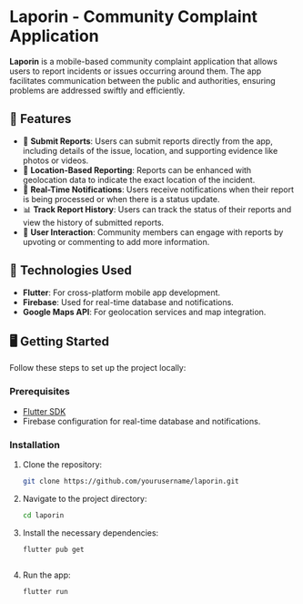 # Laporin - Community Complaint Application

**Laporin** is a mobile-based community complaint application that allows users to report incidents or issues occurring around them. The app facilitates communication between the public and authorities, ensuring problems are addressed swiftly and efficiently.

## 🌟 Features

- 📝 **Submit Reports**: Users can submit reports directly from the app, including details of the issue, location, and supporting evidence like photos or videos.
- 📍 **Location-Based Reporting**: Reports can be enhanced with geolocation data to indicate the exact location of the incident.
- 🔔 **Real-Time Notifications**: Users receive notifications when their report is being processed or when there is a status update.
- 📊 **Track Report History**: Users can track the status of their reports and view the history of submitted reports.
- 🤝 **User Interaction**: Community members can engage with reports by upvoting or commenting to add more information.

## 🚀 Technologies Used

- **Flutter**: For cross-platform mobile app development.
- **Firebase**: Used for real-time database and notifications.
- **Google Maps API**: For geolocation services and map integration.

## 🖥️ Getting Started

Follow these steps to set up the project locally:

### Prerequisites

- [Flutter SDK](https://flutter.dev/docs/get-started/install)
- Firebase configuration for real-time database and notifications.

### Installation

1. Clone the repository:

   ```bash
   git clone https://github.com/yourusername/laporin.git

2. Navigate to the project directory:

    ```bash
    cd laporin
    
4. Install the necessary dependencies:

    ```bash
   flutter pub get
  
6. Run the app:

    ```bash
   flutter run
